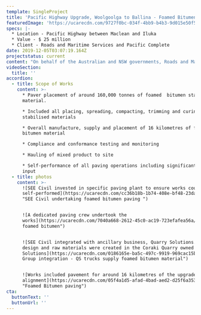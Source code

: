 ```yaml
---
template: SingleProject
title: 'Pacific Highway Upgrade, Woolgoolga to Ballina - Foamed Bitumen '
featuredImage: 'https://ucarecdn.com/9727f0bc-034f-4bb9-b4b3-9d015e50f578/'
specs: |-
  * Location - Pacific Highway between Maclean and Iluka 
  * Value - $ 25 million 
  * Client - Roads and Maritime Services and Pacific Complete
date: 2019-12-05T03:07:19.164Z
projectstatus: current
content: "On behalf of the Australian and NSW governments, Roads and Maritime Services is progressively upgrading the Pacific Highway to dual carriageway between the Hunter and NSW/Queensland border. The Woolgoolga to Ballina Pacific Highway upgrade involves the duplication of 155 kilometres to a four-lane divided road. The upgrade starts about six kilometres north of Woolgoolga (north of Coffs Harbour) and ends about six kilometres south of Ballina.\r\n\nThe Section 5 Foamed Bitumen package involves the provision and placing of foamed bitumen pavement on the northbound and southbound carriageway of the Pacific Highway between the new Maclean interchange and the Iluka Interchange. \n\nSEE Civil is working collaboratively with Roads and Maritime Services and Pacific Complete to deliver this part of the Woolgoolga to Ballina Pacific Highway upgrade."
videoSection:
  title: ''
accordion:
  - title: Scope of Works
    content: >-
      * Paver placement of around 160,000 tonnes of foamed  bitumen stabilised
      material. 

      * Included all placing, spreading, compacting, trimming and curing of the
      stabilised materials

      * Overall manufacture, supply and placement of 16 kilometres of foamed
      bitumen material 

      * Compliance and conformance testing and monitoring 

      * Hauling of mixed product to site 

      * Self-performance of all paving operations including significant survey
      input
  - title: photos
    content: >-
      ![SEE Civil invested in specific paving plant to ensure works could be
      self-performed](https://ucarecdn.com/cc36b18b-1b74-408e-bf48-23dae4df3d80/
      "SEE Civil undertaking foamed bitumen paving ")


      ![A dedicated paving crew undertook the
      works](https://ucarecdn.com/7040a668-2612-45c0-ac19-723efafea56a/ "PAving
      foamed bitumen")


      ![SEE Civil integrated with ancillary business, Quarry Solutions. The mix
      design and raw materials were created in the Coraki Quarry owned by Quarry
      Solutions](https://ucarecdn.com/0186165e-ba5c-497c-9919-969cac15b03d/ "SEE
      Group integration - QS trucks supply foamed bitumen material")


      ![Works included pavement for around 16 kilometres of the upgraded highway
      alignment](https://ucarecdn.com/05f4a1d5-afad-4bad-aed2-d25f6a3530de/
      "Foamed Bitumen paving")
cta:
  buttonText: ''
  buttonUrl: ''
---
```


